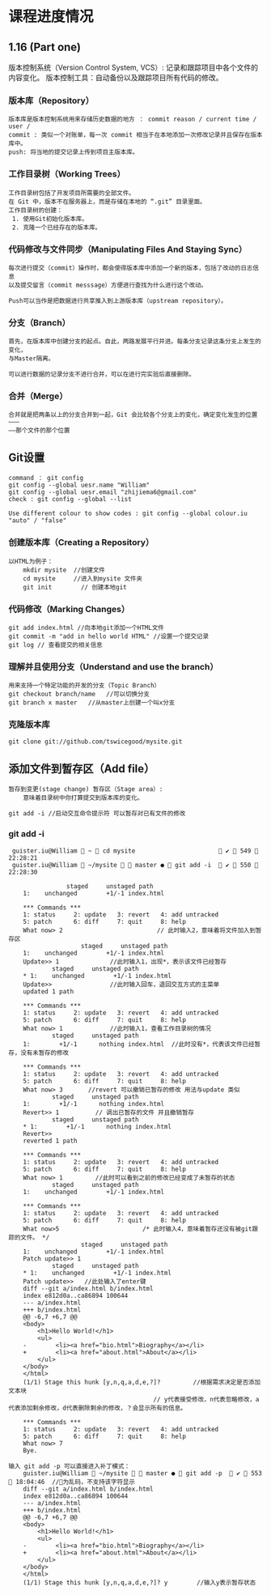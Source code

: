 <!--
 * @Author: William
 * @Date: 2022-01-15 19:07:50
 * @LastEditTime: 2022-01-17 18:08:38
 * @LastEditors: Please set LastEditors
 * @Description: 打开koroFileHeader查看配置 进行设置: https://github.com/OBKoro1/koro1FileHeader/wiki/%E9%85%8D%E7%BD%AE
 * @FilePath: /课程学习进度/readme.md
-->

# 课程进度情况

## 1.16 (Part one)
版本控制系统（Version Control System, VCS）: 记录和跟踪项目中各个文件的内容变化。
版本控制工具：自动备份以及跟踪项目所有代码的修改。

### 版本库（Repository）
    版本库是版本控制系统用来存储历史数据的地方 ： commit reason / current time / user / 
    commit : 类似一个对账单，每一次 commit 相当于在本地添加一次修改记录并且保存在版本库中。
    push: 将当地的提交记录上传到项目主版本库。

### 工作目录树（Working Trees）
    工作目录树包括了开发项目所需要的全部文件。
    在 Git 中，版本不在服务器上，而是存储在本地的 “.git” 目录里面。
    工作目录树的创建：
     1. 使用Git初始化版本库。
     2. 克隆一个已经存在的版本库。

### 代码修改与文件同步（Manipulating Files And Staying Sync）
    每次进行提交（commit）操作时，都会使得版本库中添加一个新的版本，包括了改动的日志信息
    以及提交留言（commit messsage）方便进行查找为什么进行这个改动。
    
    Push可以当作是把数据进行共享推入到上游版本库（upstream repository）。
    
### 分支（Branch）
    首先，在版本库中创建分支的起点。自此，两路发展平行并进。每条分支记录这条分支上发生的变化，
    与Master隔离。

    可以进行数据的记录分支不进行合并，可以在进行完实验后直接删除。

### 合并（Merge）
    合并就是把两条以上的分支合并到一起，Git 会比较各个分支上的变化，确定变化发生的位置———
    ——那个文件的那个位置

## Git设置
    command ： git config
    git config --global uesr.name "William"
    git config --global uesr.email "zhijiema6@gmail.com"
    check : git config --global --list
    
    Use different colour to show codes : git config --global colour.iu "auto" / "false"


### 创建版本库（Creating a Repository）
    以HTML为例子：
        mkdir mysite  //创建文件
        cd mysite     //进入到mysite 文件夹
        git init        // 创建本地git

### 代码修改（Marking Changes）
    git add index.html //向本地git添加一个HTML文件
    git commit -m "add in hello world HTML" //设置一个提交记录
    git log // 查看提交的相关信息

###  理解并且使用分支（Understand and use the branch）
    用来支持一个特定功能的开发的分支（Topic Branch）
    git checkout branch/name   //可以切换分支
    git branch x master   //从master上创建一个叫x分支
    
### 克隆版本库
    git clone git://github.com/tswicegood/mysite.git

##  添加文件到暂存区（Add file）
    暂存到变更(stage change) 暂存区（Stage area）:
        意味着目录树中你打算提交到版本库的变化。
    
    git add -i //启动交互命令提示符 可以暂存对已有文件的修改
   
### git add -i 
     guister.iu@William  ~  cd mysite                        ✔  549  22:28:21
     guister.iu@William  ~/mysite   master ●  git add -i   ✔  550  22:28:30

                    staged     unstaged path
        1:    unchanged        +1/-1 index.html

        *** Commands ***
        1: status	  2: update	  3: revert	  4: add untracked
        5: patch	  6: diff	  7: quit	  8: help
        What now> 2                          // 此时输入2，意味着将文件加入到暂存区
                        staged     unstaged path
        1:    unchanged        +1/-1 index.html
        Update>> 1              //此时输入1，出现*，表示该文件已经暂存
                staged     unstaged path
        * 1:    unchanged        +1/-1 index.html
        Update>>                //此时输入回车，退回交互方式的主菜单
        updated 1 path

        *** Commands ***
        1: status	  2: update	  3: revert	  4: add untracked
        5: patch	  6: diff	  7: quit	  8: help
        What now> 1             //此时输入1，查看工作目录树的情况
                staged     unstaged path
        1:        +1/-1      nothing index.html  //此时没有*，代表该文件已经暂存，没有未暂存的修改

        *** Commands ***
        1: status	  2: update	  3: revert	  4: add untracked
        5: patch	  6: diff	  7: quit	  8: help
        What now> 3       //revert 可以撤销已暂存的修改 用法与update 类似
                staged     unstaged path
        1:        +1/-1      nothing index.html
        Revert>> 1          // 调出已暂存的文件 并且撤销暂存
                staged     unstaged path
        * 1:        +1/-1      nothing index.html 
        Revert>>
        reverted 1 path

        *** Commands ***
        1: status	  2: update	  3: revert	  4: add untracked
        5: patch	  6: diff	  7: quit	  8: help
        What now> 1         //此时可以看到之前的修改已经变成了未暂存的状态
                staged     unstaged path
        1:    unchanged        +1/-1 index.html

        *** Commands ***
        1: status	  2: update	  3: revert	  4: add untracked
        5: patch	  6: diff	  7: quit	  8: help
        What now>5                       /* 此时输入4，意味着暂存还没有被git跟踪的文件。 */
                        staged     unstaged path
        1:    unchanged        +1/-1 index.html
        Patch update>> 1
                staged     unstaged path
        * 1:    unchanged        +1/-1 index.html
        Patch update>>   //此处输入了enter键
        diff --git a/index.html b/index.html
        index e812d0a..ca86894 100644
        --- a/index.html
        +++ b/index.html
        @@ -6,7 +6,7 @@
        <body>
            <h1>Hello World!</h1>
            <ul>
        -        <li><a href="bio.html">Biography</a></li>
        +        <li><a href="about.html">About</a></li>
            </ul>
        </body>
        </html>
        (1/1) Stage this hunk [y,n,q,a,d,e,?]?         //根据需求决定是否添加文本块
                                            // y代表接受修改，n代表忽略修改，a代表添加剩余修改，d代表删除剩余的修改，？会显示所有的信息。
        
        *** Commands ***
        1: status	  2: update	  3: revert	  4: add untracked
        5: patch	  6: diff	  7: quit	  8: help
        What now> 7
        Bye.
    
    输入 git add -p 可以直接进入补丁模式：
        guister.iu@William  ~/mysite   master ●  git add -p   ✔  553  18:04:46  //为乱码，不支持该字符显示
        diff --git a/index.html b/index.html
        index e812d0a..ca86894 100644
        --- a/index.html
        +++ b/index.html
        @@ -6,7 +6,7 @@
        <body>
            <h1>Hello World!</h1>
            <ul>
        -        <li><a href="bio.html">Biography</a></li>
        +        <li><a href="about.html">About</a></li>
            </ul>
        </body>
        </html>
        (1/1) Stage this hunk [y,n,q,a,d,e,?]? y        //输入y表示暂存状态